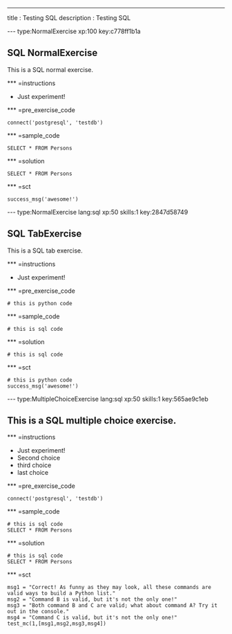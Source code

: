 ---
title       : Testing SQL
description : Testing SQL

--- type:NormalExercise xp:100 key:c778ff1b1a
## SQL NormalExercise

This is a SQL normal exercise.

*** =instructions
- Just experiment!

*** =pre_exercise_code
```{python}
connect('postgresql', 'testdb')
```

*** =sample_code
```{sql}
SELECT * FROM Persons
```

*** =solution
```{sql}
SELECT * FROM Persons
```

*** =sct
```{python}
success_msg('awesome!')
```

--- type:NormalExercise lang:sql xp:50 skills:1 key:2847d58749
## SQL TabExercise

This is a SQL tab exercise.

*** =instructions
- Just experiment!

*** =pre_exercise_code
```{python}
# this is python code
```

*** =sample_code
```{sql}
# this is sql code
```

*** =solution
```{sql}
# this is sql code
```

*** =sct
```{python}
# this is python code
success_msg('awesome!')
```


--- type:MultipleChoiceExercise lang:sql xp:50 skills:1 key:565ae9c1eb
## This is a SQL multiple choice exercise.

*** =instructions
- Just experiment!
- Second choice
- third choice
- last choice

*** =pre_exercise_code
```{python}
connect('postgresql', 'testdb')
```

*** =sample_code
```{sql}
# this is sql code
SELECT * FROM Persons
```

*** =solution
```{sql}
# this is sql code
SELECT * FROM Persons
```

*** =sct
```{python}
msg1 = "Correct! As funny as they may look, all these commands are valid ways to build a Python list."
msg2 = "Command B is valid, but it's not the only one!"
msg3 = "Both command B and C are valid; what about command A? Try it out in the console."
msg4 = "Command C is valid, but it's not the only one!"
test_mc(1,[msg1,msg2,msg3,msg4])
```

